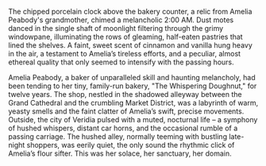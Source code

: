 The chipped porcelain clock above the bakery counter, a relic from Amelia Peabody's grandmother, chimed a melancholic 2:00 AM.  Dust motes danced in the single shaft of moonlight filtering through the grimy windowpane, illuminating the rows of gleaming, half-eaten pastries that lined the shelves.  A faint, sweet scent of cinnamon and vanilla hung heavy in the air, a testament to Amelia’s tireless efforts, and a peculiar, almost ethereal quality that only seemed to intensify with the passing hours.

Amelia Peabody, a baker of unparalleled skill and haunting melancholy, had been tending to her tiny, family-run bakery, "The Whispering Doughnut," for twelve years.  The shop, nestled in the shadowed alleyway between the Grand Cathedral and the crumbling Market District, was a labyrinth of warm, yeasty smells and the faint clatter of Amelia’s swift, precise movements.  Outside, the city of Veridia pulsed with a muted, nocturnal life – a symphony of hushed whispers, distant car horns, and the occasional rumble of a passing carriage.  The hushed alley, normally teeming with bustling late-night shoppers, was eerily quiet, the only sound the rhythmic click of Amelia’s flour sifter.  This was her solace, her sanctuary, her domain.
